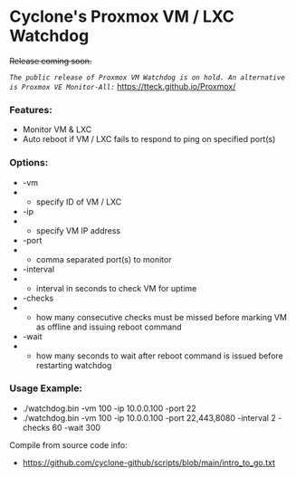 # Cyclone's Proxmox VM / LXC Watchdog
~~Release coming soon.~~

_`The public release of Proxmox VM Watchdog is on hold. An alternative is Proxmox VE Monitor-All:`_ https://tteck.github.io/Proxmox/

### Features:
- Monitor VM & LXC
- Auto reboot if VM / LXC fails to respond to ping on specified port(s)

### Options:
- -vm 
- - specify ID of VM / LXC
- -ip 
- - specify VM IP address
- -port 
- - comma separated port(s) to monitor
- -interval 
- - interval in seconds to check VM for uptime
- -checks 
- - how many consecutive checks must be missed before marking VM as offline and issuing reboot command
- -wait 
- - how many seconds to wait after reboot command is issued before restarting watchdog

### Usage Example:
- ./watchdog.bin -vm 100 -ip 10.0.0.100 -port 22
- ./watchdog.bin -vm 100 -ip 10.0.0.100 -port 22,443,8080 -interval 2 -checks 60 -wait 300

Compile from source code info:
- https://github.com/cyclone-github/scripts/blob/main/intro_to_go.txt
